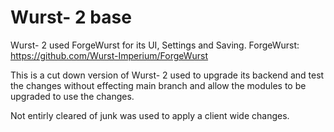 # Wurst- 2 base

Wurst- 2 used ForgeWurst for its UI, Settings and Saving.
ForgeWurst: https://github.com/Wurst-Imperium/ForgeWurst

This is a cut down version of Wurst- 2 used to upgrade its backend and test the changes without effecting main branch and allow the modules to be upgraded to use the changes.

Not entirly cleared of junk was used to apply a client wide changes.
